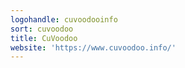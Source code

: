 ```yaml
---
logohandle: cuvoodooinfo
sort: cuvoodoo
title: CuVoodoo
website: 'https://www.cuvoodoo.info/'
---
```

